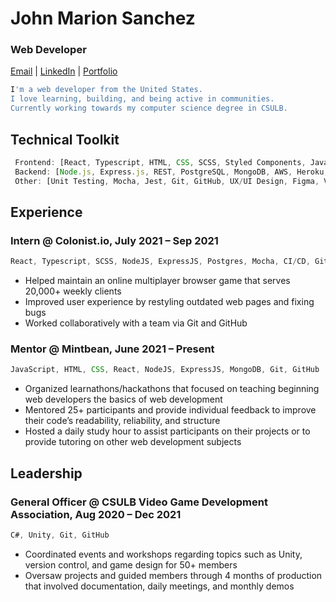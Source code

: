 # John Marion Sanchez
### Web Developer 
[Email](johnmarion1126@gmail.com) | [LinkedIn](https://www.linkedin.com/in/johnmarionsanchez/) | [Portfolio]()

```bash
I'm a web developer from the United States.
I love learning, building, and being active in communities.
Currently working towards my computer science degree in CSULB.
```
	
## Technical Toolkit
```js
 Frontend: [React, Typescript, HTML, CSS, SCSS, Styled Components, JavaScript, ES6]
 Backend: [Node.js, Express.js, REST, PostgreSQL, MongoDB, AWS, Heroku, CI/CD]
 Other: [Unit Testing, Mocha, Jest, Git, GitHub, UX/UI Design, Figma, Visual Studio Code]
```

## Experience
### Intern @ Colonist.io, July 2021 – Sep 2021
```js
React, Typescript, SCSS, NodeJS, ExpressJS, Postgres, Mocha, CI/CD, Git, GitHub
```
- Helped maintain an online multiplayer browser game that serves 20,000+ weekly clients
- Improved user experience by restyling outdated web pages and fixing bugs
- Worked collaboratively with a team via Git and GitHub

### Mentor @ Mintbean, June 2021 – Present 
```js
JavaScript, HTML, CSS, React, NodeJS, ExpressJS, MongoDB, Git, GitHub
```
- Organized learnathons/hackathons that focused on teaching beginning web developers the basics of web development
- Mentored 25+ participants and provide individual feedback to improve their code’s readability, reliability, and structure
- Hosted a daily study hour to assist participants on their projects or to provide tutoring on other web development subjects

## Leadership
### General Officer @ CSULB Video Game Development Association, Aug 2020 – Dec 2021
```js
C#, Unity, Git, GitHub
```
- Coordinated events and workshops regarding topics such as Unity, version control, and game design for 50+ members
- Oversaw projects and guided members through 4 months of production that involved documentation, daily meetings, and monthly demos
